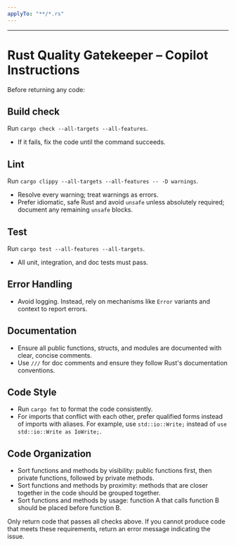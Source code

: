 ```yaml
---
applyTo: "**/*.rs"
---
```

---
# Rust Quality Gatekeeper – Copilot Instructions

Before returning any code:

## Build check
Run `cargo check --all-targets --all-features`.
*   If it fails, fix the code until the command succeeds.

## Lint
Run `cargo clippy --all-targets --all-features -- -D warnings`.
*   Resolve every warning; treat warnings as errors.
*   Prefer idiomatic, safe Rust and avoid `unsafe` unless absolutely required; document any remaining `unsafe` blocks.

## Test
Run `cargo test --all-features --all-targets`.
*   All unit, integration, and doc tests must pass.

## Error Handling
*   Avoid logging. Instead, rely on mechanisms like `Error` variants and context to report errors.

## Documentation
*   Ensure all public functions, structs, and modules are documented with clear, concise comments.
*   Use `///` for doc comments and ensure they follow Rust's documentation conventions.

## Code Style
*   Run `cargo fmt` to format the code consistently.
*   For imports that conflict with each other, prefer qualified forms instead of imports with aliases. For example, use `std::io::Write;` instead of `use std::io::Write as IoWrite;`.

## Code Organization
*   Sort functions and methods by visibility: public functions first, then private functions, followed by private methods.
*   Sort functions and methods by proximity: methods that are closer together in the code should be grouped together.
*   Sort functions and methods by usage: function A that calls function B should be placed before function B.

Only return code that passes all checks above. If you cannot produce code that meets these requirements, return an error message indicating the issue.
